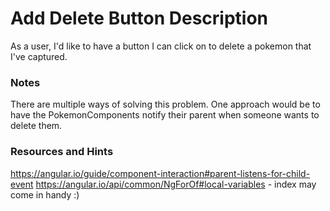 # Add Delete Button Description
As a user, I'd like to have a button I can click on to delete a pokemon that I've captured.

### Notes

There are multiple ways of solving this problem.
One approach would be to have the PokemonComponents notify their parent when someone wants to delete them.

### Resources and Hints
https://angular.io/guide/component-interaction#parent-listens-for-child-event
https://angular.io/api/common/NgForOf#local-variables  - index may come in handy :)